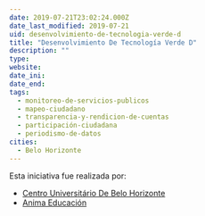 ```yaml
---
date: 2019-07-21T23:02:24.000Z
date_last_modified: 2019-07-21
uid: desenvolvimiento-de-tecnologia-verde-d
title: "Desenvolvimiento De Tecnología Verde D"
description: ""
type: 
website: 
date_ini: 
date_end: 
tags:
  - monitoreo-de-servicios-publicos
  - mapeo-ciudadano
  - transparencia-y-rendicion-de-cuentas
  - participación-ciudadana
  - periodismo-de-datos
cities: 
  - Belo Horizonte
---
```


Esta iniciativa fue realizada por:

- [Centro Universitário De Belo Horizonte](/organizaciones/centro-universitario-de-belo-horizonte)
- [Anima Educación](/organizaciones/anima-educacion)
